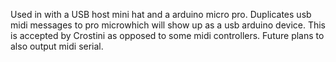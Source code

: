 Used in with a USB host mini hat and a arduino micro pro.
Duplicates usb midi messages to pro microwhich will show up as a usb arduino device. This is accepted by Crostini as opposed to some midi controllers.
Future plans to also output midi serial.
